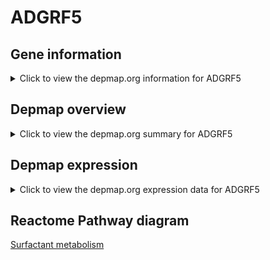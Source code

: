 <h1>ADGRF5</h1>

<h2>Gene information</h2>
<details>
  <summary>Click to view the depmap.org information for ADGRF5</summary>
  <iframe src="https://depmap.org/portal/gene/ADGRF5?tab=about" style="border:none;width:100%;height:800px"></iframe>
</details>

<h2>Depmap overview</h2>
<details>
  <summary>Click to view the depmap.org summary for ADGRF5</summary>
  <iframe src="https://depmap.org/portal/gene/ADGRF5?tab=overview" style="border:none;width:100%;height:800px"></iframe>
</details>

<h2>Depmap expression</h2>
<details>
  <summary>Click to view the depmap.org expression data for ADGRF5</summary>
  <iframe src="https://depmap.org/portal/gene/ADGRF5?tab=characterization" style="border:none;width:100%;height:800px"></iframe>
</details>



<h2>Reactome Pathway diagram</h2>
<a href="https://reactome.org/PathwayBrowser/#/R-HSA-5683826" target="_BLANK">Surfactant metabolism</a>



